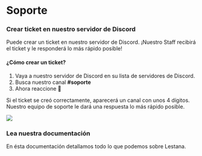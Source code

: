# Soporte

### Crear ticket en nuestro servidor de Discord

Puede crear un ticket en nuestro servidor de Discord. ¡Nuestro Staff recibirá el ticket y le responderá lo más rápido posible!

#### ¿Cómo crear un ticket?

1. Vaya a nuestro servidor de Discord en su lista de servidores de Discord.
2. Busca nuestro canal **\#soporte**
3. Ahora reaccione 📩 

Si el ticket se creó correctamente, aparecerá un canal con unos 4 dígitos. Nuestro equipo de soporte le dará una respuesta lo más rápido posible.

![](https://discordapp.com/api/guilds/720438728841232394/embed.png?style=banner2)

### Lea nuestra documentación

En ésta documentación detallamos todo lo que podemos sobre Lestana.

